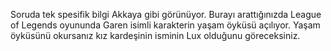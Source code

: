 Soruda tek spesifik bilgi Akkaya gibi görünüyor. Burayı arattığınızda League of Legends oyununda Garen isimli karakterin yaşam öyküsü açılıyor. Yaşam öyküsünü okursanız kız kardeşinin isminin Lux olduğunu göreceksiniz.
